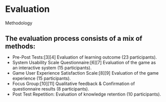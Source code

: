 # Evaluation

<p class='slide-subtitle'>Methodology</p>

<div class='section-wrapper'>
  <h2>The evaluation process consists of a mix of methods:</h2>
  <ul class='flex-list'>
    <li class='fade-out-vclick' v-click='+1'>
      Pre-Post Tests:<Link class='ref-link' to=''>[3]</Link><Link class='ref-link' to=''>[4]</Link> Evaluation of learning outcome (23 participants).
    </li>
    <li class='fade-out-vclick' v-click='+2'>
      System Usability Scale Questionnaire:<Link class='ref-link' to=''>[6]</Link><Link class='ref-link' to=''>[7]</Link> Evaluation of the game as an interactive system (15 participants).
    </li>
    <li class='fade-out-vclick' v-click='+2'>
      Game User Experience Satisfaction Scale:<Link class='ref-link' to=''>[8]</Link><Link class='ref-link' to=''>[9]</Link> Evaluation of the game experience (15 participants).
    </li>
    <li class='fade-out-vclick' v-click='+3'>
      Focus Group:<Link class='ref-link' to=''>[10]</Link><Link class='ref-link' to=''>[11]</Link> Qualitative feedback & Confirmation of questionnaire results (8 participants).
    </li>
    <li class='fade-out-vclick' v-click='+4'>
      Post Test Repetition: Evaluation of knowledge retention (10 participants).
    </li>
  </ul>
</div>

<style>
  h2 {
    margin-bottom: 0.5em;
  }
</style>